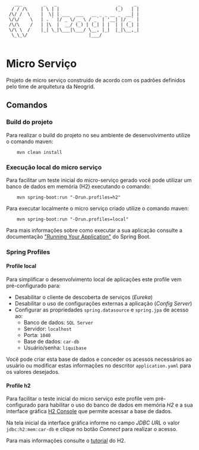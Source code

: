 
```
   ___        _   _                       _     _
  / / /\     | \ | |                     (_)   | |
 /\/ /  \    |  \| | ___  ___   __ _ _ __ _  __| |
 \/\/    \   | . ` |/ _ \/ _ \ / _` | '__| |/ _` |
 /\/\    /   | |\  |  __/ (_) | (_| | |  | | (_| |
 \/\ \  /    |_| \_|\___|\___/ \__, |_|  |_|\__,_|
  \_\_\/                       |___/
  
```

# Micro Serviço

Projeto de micro serviço construído de acordo com os padrões definidos pelo time de arquitetura da Neogrid.

## Comandos

### Build do projeto

Para realizar o build do projeto no seu ambiente de desenvolvimento utilize o comando maven:

```
	mvn clean install
```

### Execução local do micro serviço

Para facilitar um teste inicial do micro-serviço gerado você pode utilizar um banco de dados em memória (H2) executando o comando:

```
	mvn spring-boot:run "-Drun.profiles=h2"
```

Para executar localmente o micro serviço criado utilize o comando maven:

```
	mvn spring-boot:run "-Drun.profiles=local"
```

Para mais informações sobre como executar a sua aplicação consulte a documentação ["Running Your Application"][spring-boot-running] do Spring Boot.

### Spring Profiles

#### Profile local

Para simplificar o desenvolvimento local de aplicações este profile vem pré-configurado para:
- Desabilitar o cliente de descoberta de serviços (_Eureka_)
- Desabilitar o uso de configurações externas a aplicação (_Config Server_)
- Configurar as propriedades `spring.datasource` e `spring.jpa` de acesso ao:
    - Banco de dados: `SQL Server`
    - Servidor: `localhost`
    - Porta: `1040`
    - Base de dados: `car-db`
    - Usuário/senha: `liquibase`

Você pode criar esta base de dados e conceder os acessos necessários ao usuário ou modificar estas informações no descritor `application.yaml` para os valores desejados.

#### Profile h2

Para facilitar o teste inicial do micro serviço este profile vem pré-configurado para habilitar o uso do banco de dados em memória _H2_ e a sua interface gráfica [H2 Console][localhost-h2-console] que permite acessar a base de dados.

Na tela inicial da interface gráfica informe no campo _JDBC URL_ o valor `jdbc:h2:mem:car-db` e clique no botão _Connect_ para realizar o acesso.

Para mais informações consulte o [tutorial][h2-tutorial] do H2.

<!-- Identifiers, in alphabetical order -->

[spring-boot-running]: https://docs.spring.io/spring-boot/docs/current/reference/html/using-boot-running-your-application.html
[localhost-h2-console]: http://localhost:8080/h2-console
[h2-tutorial]: http://www.h2database.com/html/tutorial.html